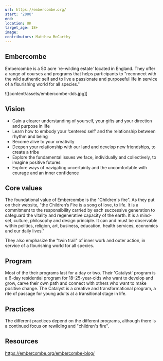 ```yaml
---
url: https://embercombe.org/
start: "2000"
end: 
location: UK
target_age: 18+
image: 
contributors: Matthew McCarthy
---
```


## Embercombe 

Embercombe is a 50 acre 're-wilding estate' located in England. They offer a range of courses and programs that helps participants to "reconnect with the wild authentic self and to live a passionate and purposeful life in service of a flourishing world for all species."

![[content/assets/embercombe-dds.jpg]]

## Vision

- Gain a clearer understanding of yourself, your gifts and your direction and purpose in life
- Learn how to embody your ‘centered self’ and the relationship between rhythm and being
- Become alive to your creativity
- Deepen your relationship with our land and develop new friendships, to create a tribe
- Explore the fundamental issues we face, individually and collectively, to imagine positive futures
- Explore ways of navigating uncertainty and the uncomfortable with courage and an inner confidence

## Core values 

The foundational value of Embercombe is the "Children's fire". As they put on their website, "the Children’s Fire is a song of love, to life. It is a commitment to the responsibility carried by each successive generation to safeguard the vitality and regenerative capacity of the earth. It is a mind-set, culture, philosophy and design principle. It can and must be observable within politics, religion, art, business, education, health services, economics and our daily lives."

They also emphasize the "twin trail" of inner work and outer action, in service of a flourishing world for all species.  

## Program

Most of the their programs last for a day or two. Their 'Catalyst' program is a 6-day residential program for 18–25-year-olds who want to develop and grow, carve their own path and connect with others who want to make positive change. The Catalyst is a creative and transformational program, a rite of passage for young adults at a transitional stage in life.

## Practices 

The different practices depend on the different programs, although there is a continued focus on rewilding and "children's fire". 

## Resources 

https://embercombe.org/embercombe-blog/